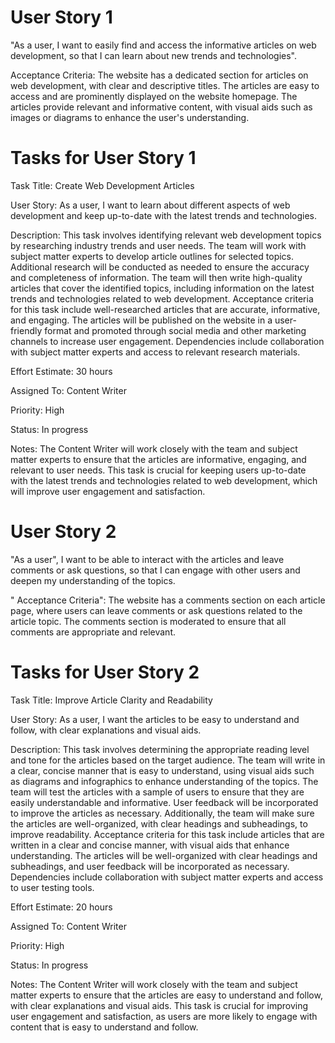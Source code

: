 # User Story 1
"As a user, I want to easily find and access the informative articles on web development, so that I can learn about new trends and technologies".

Acceptance Criteria: The website has a dedicated section for articles on web development, with clear and descriptive titles. The articles are easy to access and are prominently displayed on the website homepage. The articles provide relevant and informative content, with visual aids such as images or diagrams to enhance the user's understanding.

# Tasks for User Story 1
Task Title: Create Web Development Articles

User Story: As a user, I want to learn about different aspects of web development and keep up-to-date with the latest trends and technologies.

Description: This task involves identifying relevant web development topics by researching industry trends and user needs. The team will work with subject matter experts to develop article outlines for selected topics. Additional research will be conducted as needed to ensure the accuracy and completeness of information. The team will then write high-quality articles that cover the identified topics, including information on the latest trends and technologies related to web development. Acceptance criteria for this task include well-researched articles that are accurate, informative, and engaging. The articles will be published on the website in a user-friendly format and promoted through social media and other marketing channels to increase user engagement. Dependencies include collaboration with subject matter experts and access to relevant research materials.

Effort Estimate: 30 hours

Assigned To: Content Writer

Priority: High

Status: In progress

Notes: The Content Writer will work closely with the team and subject matter experts to ensure that the articles are informative, engaging, and relevant to user needs. This task is crucial for keeping users up-to-date with the latest trends and technologies related to web development, which will improve user engagement and satisfaction.

# User Story 2
"As a user", I want to be able to interact with the articles and leave comments or ask questions, so that I can engage with other users and deepen my understanding of the topics.

" Acceptance Criteria": The website has a comments section on each article page, where users can leave comments or ask questions related to the article topic. The comments section is moderated to ensure that all comments are appropriate and relevant. 

# Tasks for User Story 2
Task Title: Improve Article Clarity and Readability

User Story: As a user, I want the articles to be easy to understand and follow, with clear explanations and visual aids.

Description: This task involves determining the appropriate reading level and tone for the articles based on the target audience. The team will write in a clear, concise manner that is easy to understand, using visual aids such as diagrams and infographics to enhance understanding of the topics. The team will test the articles with a sample of users to ensure that they are easily understandable and informative. User feedback will be incorporated to improve the articles as necessary. Additionally, the team will make sure the articles are well-organized, with clear headings and subheadings, to improve readability. Acceptance criteria for this task include articles that are written in a clear and concise manner, with visual aids that enhance understanding. The articles will be well-organized with clear headings and subheadings, and user feedback will be incorporated as necessary. Dependencies include collaboration with subject matter experts and access to user testing tools.

Effort Estimate: 20 hours

Assigned To: Content Writer

Priority: High

Status: In progress

Notes: The Content Writer will work closely with the team and subject matter experts to ensure that the articles are easy to understand and follow, with clear explanations and visual aids. This task is crucial for improving user engagement and satisfaction, as users are more likely to engage with content that is easy to understand and follow.
